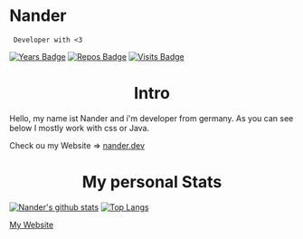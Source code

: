 # Nander
     Developer with <3
[![Years Badge](https://badges.pufler.dev/years/nanderLP)](https://github.com/nanderLP)
[![Repos Badge](https://badges.pufler.dev/repos/nanderLP)](https://github.com/nanderLP?tab=repositories)
[![Visits Badge](https://badges.pufler.dev/visits/nanderLP/nanderLP)](https://github.com/nanderLP?tab=repositories)

<h1 align="center">Intro</h1>
Hello,
my name ist Nander and i'm developer from germany.
As you can see below I mostly work with css or Java.

Check ou my Website => [nander.dev](https://nander.dev)

<h1 align="center">My personal Stats</h1>

[![Nander's github stats](https://github-readme-stats.vercel.app/api?username=nanderLP)](https://github.com/nanderLP)
[![Top Langs](https://github-readme-stats.vercel.app/api/top-langs/?username=nanderLP)](https://github.com/nanderLP)




  
[My Website](https://nander.dev)
